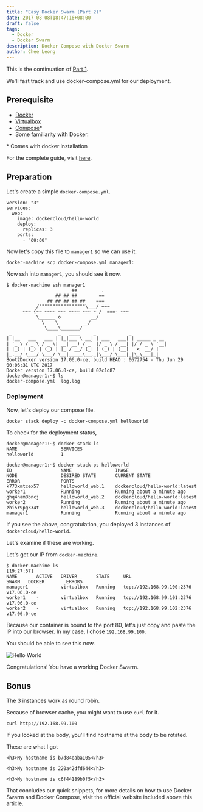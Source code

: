 ```yaml
---
title: "Easy Docker Swarm (Part 2)"
date: 2017-08-08T18:47:16+08:00
draft: false
tags:
  - Docker
  - Docker Swarm
description: Docker Compose with Docker Swarm
author: Chee Leong
---
```


This is the continuation of [Part 1](../easy-docker-swarm-one/).

We'll fast track and use docker-compose.yml for our deployment.

## Prerequisite 

* [Docker](https://www.docker.com/)
* [Virtualbox](https://www.virtualbox.org/wiki/Downloads)
* [Compose](https://docs.docker.com/compose/)\*
* Some familiarity with Docker.

\* Comes with docker installation

For the complete guide, visit [here](https://docs.docker.com/engine/swarm/swarm-tutorial/).

## Preparation

Let's create a simple `docker-compose.yml`.

```
version: "3"
services:
  web:
    image: dockercloud/hello-world
    deploy:
      replicas: 3
    ports:
      - "80:80"
```

Now let's copy this file to `manager1` so we can use it.

```
docker-machine scp docker-compose.yml manager1:
```

Now ssh into `manager1`, you should see it now.
```
$ docker-machine ssh manager1                                                            
                        ##         .
                  ## ## ##        ==
               ## ## ## ## ##    ===
           /"""""""""""""""""\___/ ===
      ~~~ {~~ ~~~~ ~~~ ~~~~ ~~~ ~ /  ===- ~~~
           \______ o           __/
             \    \         __/
              \____\_______/
 _                 _   ____     _            _
| |__   ___   ___ | |_|___ \ __| | ___   ___| | _____ _ __
| '_ \ / _ \ / _ \| __| __) / _` |/ _ \ / __| |/ / _ \ '__|
| |_) | (_) | (_) | |_ / __/ (_| | (_) | (__|   <  __/ |
|_.__/ \___/ \___/ \__|_____\__,_|\___/ \___|_|\_\___|_|
Boot2Docker version 17.06.0-ce, build HEAD : 0672754 - Thu Jun 29 00:06:31 UTC 2017
Docker version 17.06.0-ce, build 02c1d87
docker@manager1:~$ ls
docker-compose.yml  log.log
```

### Deployment

Now, let's deploy our compose file.

```
docker stack deploy -c docker-compose.yml helloworld
```

To check for the deployment status,

```
docker@manager1:~$ docker stack ls
NAME                SERVICES
helloworld          1

docker@manager1:~$ docker stack ps helloworld
ID                  NAME                IMAGE                            NODE                DESIRED STATE       CURRENT STATE                ERROR               PORTS
k773xmtcex57        helloworld_web.1    dockercloud/hello-world:latest   worker1             Running             Running about a minute ago
ghq4nam8bncj        helloworld_web.2    dockercloud/hello-world:latest   worker2             Running             Running about a minute ago
zhi5r9pg334t        helloworld_web.3    dockercloud/hello-world:latest   manager1            Running             Running about a minute ago
```

If you see the above, congratulation, you deployed 3 instances of `dockercloud/hello-world`.

Let's examine if these are working.

Let's get our IP from `docker-machine`.
```
$ docker-machine ls                                                                                                                                [19:27:57]
NAME       ACTIVE   DRIVER       STATE     URL                         SWARM   DOCKER        ERRORS
manager1   -        virtualbox   Running   tcp://192.168.99.100:2376           v17.06.0-ce
worker1    -        virtualbox   Running   tcp://192.168.99.101:2376           v17.06.0-ce
worker2    -        virtualbox   Running   tcp://192.168.99.102:2376           v17.06.0-ce
```

Because our container is bound to the port 80, let's just copy and paste the IP into our browser. In my case, I chose `192.168.99.100`.

You should be able to see this now.

![Hello World](/img/easy-docker-swarm-two/hello.png)

Congratulations! You have a working Docker Swarm.

## Bonus

The 3 instances work as round robin.

Because of browser cache, you might want to use `curl` for it.

```
curl http://192.168.99.100
```

If you looked at the body, you'll find hostname at the body to be rotated.

These are what I got

```
<h3>My hostname is b7d84eaba105</h3>

<h3>My hostname is 220a42dfd644</h3>

<h3>My hostname is c6f44189b0f5</h3>
```

That concludes our quick snippets, for more details on how to use Docker Swarm and Docker Compose, visit the official website included above this article.
